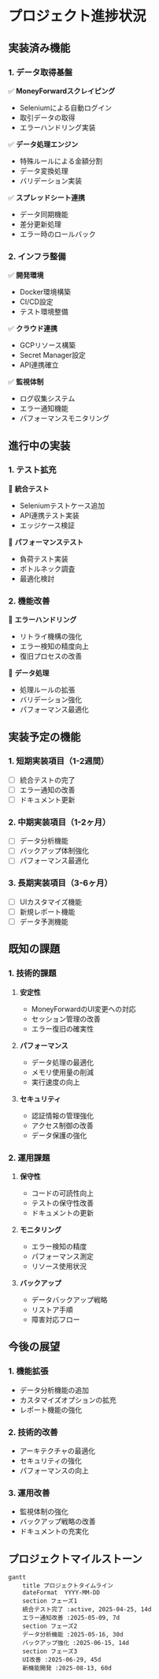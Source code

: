 # プロジェクト進捗状況

## 実装済み機能

### 1. データ取得基盤
✅ **MoneyForwardスクレイピング**
- Seleniumによる自動ログイン
- 取引データの取得
- エラーハンドリング実装

✅ **データ処理エンジン**
- 特殊ルールによる金額分割
- データ変換処理
- バリデーション実装

✅ **スプレッドシート連携**
- データ同期機能
- 差分更新処理
- エラー時のロールバック

### 2. インフラ整備
✅ **開発環境**
- Docker環境構築
- CI/CD設定
- テスト環境整備

✅ **クラウド連携**
- GCPリソース構築
- Secret Manager設定
- API連携確立

✅ **監視体制**
- ログ収集システム
- エラー通知機能
- パフォーマンスモニタリング

## 進行中の実装

### 1. テスト拡充
🔄 **統合テスト**
- Seleniumテストケース追加
- API連携テスト実装
- エッジケース検証

🔄 **パフォーマンステスト**
- 負荷テスト実装
- ボトルネック調査
- 最適化検討

### 2. 機能改善
🔄 **エラーハンドリング**
- リトライ機構の強化
- エラー検知の精度向上
- 復旧プロセスの改善

🔄 **データ処理**
- 処理ルールの拡張
- バリデーション強化
- パフォーマンス最適化

## 実装予定の機能

### 1. 短期実装項目（1-2週間）
- [ ] 統合テストの完了
- [ ] エラー通知の改善
- [ ] ドキュメント更新

### 2. 中期実装項目（1-2ヶ月）
- [ ] データ分析機能
- [ ] バックアップ体制強化
- [ ] パフォーマンス最適化

### 3. 長期実装項目（3-6ヶ月）
- [ ] UIカスタマイズ機能
- [ ] 新規レポート機能
- [ ] データ予測機能

## 既知の課題

### 1. 技術的課題
1. **安定性**
   - MoneyForwardのUI変更への対応
   - セッション管理の改善
   - エラー復旧の確実性

2. **パフォーマンス**
   - データ処理の最適化
   - メモリ使用量の削減
   - 実行速度の向上

3. **セキュリティ**
   - 認証情報の管理強化
   - アクセス制御の改善
   - データ保護の強化

### 2. 運用課題
1. **保守性**
   - コードの可読性向上
   - テストの保守性改善
   - ドキュメントの更新

2. **モニタリング**
   - エラー検知の精度
   - パフォーマンス測定
   - リソース使用状況

3. **バックアップ**
   - データバックアップ戦略
   - リストア手順
   - 障害対応フロー

## 今後の展望

### 1. 機能拡張
- データ分析機能の追加
- カスタマイズオプションの拡充
- レポート機能の強化

### 2. 技術的改善
- アーキテクチャの最適化
- セキュリティの強化
- パフォーマンスの向上

### 3. 運用改善
- 監視体制の強化
- バックアップ戦略の改善
- ドキュメントの充実化

## プロジェクトマイルストーン

```mermaid
gantt
    title プロジェクトタイムライン
    dateFormat  YYYY-MM-DD
    section フェーズ1
    統合テスト完了 :active, 2025-04-25, 14d
    エラー通知改善 :2025-05-09, 7d
    section フェーズ2
    データ分析機能 :2025-05-16, 30d
    バックアップ強化 :2025-06-15, 14d
    section フェーズ3
    UI改善 :2025-06-29, 45d
    新機能開発 :2025-08-13, 60d
